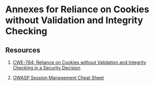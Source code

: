 # Annexes for Reliance on Cookies without Validation and Integrity Checking

## Resources

1. [CWE-784: Reliance on Cookies without Validation and Integrity Checking in a Security Decision](https://cwe.mitre.org/data/definitions/784.html)

2. [OWASP Session Management Cheat Sheet](https://cheatsheetseries.owasp.org/cheatsheets/Session_Management_Cheat_Sheet.html)
